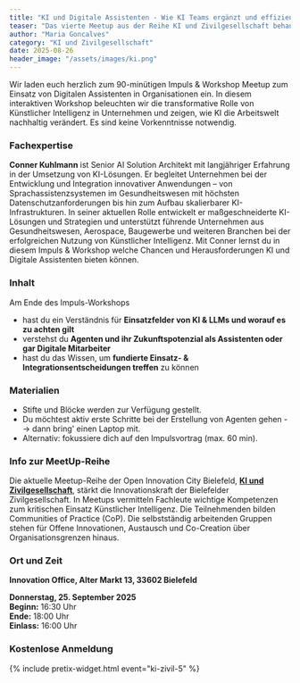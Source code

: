 ```yaml
---
title: "KI und Digitale Assistenten - Wie KI Teams ergänzt und effizienter macht."
teaser: "Das vierte Meetup aus der Reihe KI und Zivilgesellschaft behandelt das Thema Digitale Assistenten."
author: "Maria Goncalves"
category: "KI und Zivilgesellschaft"
date: 2025-08-26
header_image: "/assets/images/ki.png"
---
```


Wir laden euch herzlich zum 90-minütigen Impuls & Workshop Meetup zum Einsatz von Digitalen Assistenten in Organisationen ein.
In diesem interaktiven Workshop beleuchten wir die transformative Rolle von Künstlicher Intelligenz in Unternehmen und zeigen, wie KI die Arbeitswelt nachhaltig verändert. 
Es sind keine Vorkenntnisse notwendig. 

### Fachexpertise
**Conner Kuhlmann** ist Senior AI Solution Architekt mit langjähriger Erfahrung in der Umsetzung von KI-Lösungen. Er begleitet Unternehmen bei der Entwicklung und Integration innovativer Anwendungen – von Sprachassistenzsystemen im Gesundheitswesen mit höchsten Datenschutzanforderungen bis hin zum Aufbau skalierbarer KI-Infrastrukturen. 
In seiner aktuellen Rolle entwickelt er maßgeschneiderte KI-Lösungen und Strategien und unterstützt führende Unternehmen aus Gesundheitswesen, Aerospace, Baugewerbe und weiteren Branchen bei der erfolgreichen Nutzung von Künstlicher Intelligenz.
Mit Conner lernst du in diesem Impuls & Workshop welche Chancen und Herausforderungen KI und Digitale Assistenten bieten können.

### Inhalt 
Am Ende des Impuls-Workshops
- hast du ein Verständnis für **Einsatzfelder von KI & LLMs und worauf es zu achten gilt**
- verstehst du **Agenten und ihr Zukunftspotenzial als Assistenten oder gar Digitale Mitarbeiter**
- hast du das Wissen, um **fundierte Einsatz- & Integrationsentscheidungen treffen** zu können

### Materialien
- Stifte und Blöcke werden zur Verfügung gestellt. 
- Du möchtest aktiv erste Schritte bei der Erstellung von Agenten gehen --> dann bring' einen Laptop mit.
- Alternativ: fokussiere dich auf den Impulsvortrag (max. 60 min). 

### Info zur MeetUp-Reihe
Die aktuelle Meetup-Reihe der Open Innovation City Bielefeld, [**KI und Zivilgesellschaft**](https://oic-bielefeld.de/ki/), stärkt die Innovationskraft der Bielefelder Zivilgesellschaft. In Meetups vermitteln Fachleute wichtige Kompetenzen zum kritischen Einsatz Künstlicher Intelligenz. Die Teilnehmenden bilden Communities of Practice (CoP). Die selbstständig arbeitenden Gruppen stehen für Offene Innovationen, Austausch und Co-Creation über Organisationsgrenzen hinaus.

### Ort und Zeit
**Innovation Office, Alter Markt 13, 33602 Bielefeld**

**Donnerstag, 25. September 2025**<br>
**Beginn:** 16:30 Uhr<br>
**Ende:** 18:00 Uhr<br>
**Einlass:** 16:00 Uhr

### Kostenlose Anmeldung
{% include pretix-widget.html event="ki-zivil-5" %}
